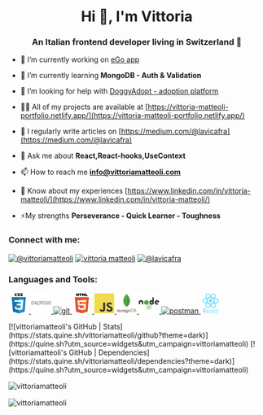 <h1 align="center">Hi 👋, I'm Vittoria</h1>
<h3 align="center">An Italian frontend developer living in Switzerland 🍫</h3>

- 🔭 I’m currently working on [eGo app](https://github.com/vittoriamatteoli/project-final)

- 🌱 I’m currently learning **MongoDB - Auth & Validation**

- 🤝 I’m looking for help with [DoggyAdopt - adoption platform](https://github.com/vittoriamatteoli/Auth-project)

- 👨‍💻 All of my projects are available at [https://vittoria-matteoli-portfolio.netlify.app/](https://vittoria-matteoli-portfolio.netlify.app/)

- 📝 I regularly write articles on [https://medium.com/@lavicafra](https://medium.com/@lavicafra)

- 💬 Ask me about **React,React-hooks,UseContext**

- 📫 How to reach me **info@vittoriamatteoli.com**

- 📄 Know about my experiences [https://www.linkedin.com/in/vittoria-matteoli/](https://www.linkedin.com/in/vittoria-matteoli/)

- ⚡My strengths **Perseverance - Quick Learner - Toughness**

<h3 align="left">Connect with me:</h3>
<p align="left">
<a href="https://dev.to/@vittoriamatteoli" target="blank"><img align="center" src="https://raw.githubusercontent.com/rahuldkjain/github-profile-readme-generator/master/src/images/icons/Social/devto.svg" alt="@vittoriamatteoli" height="30" width="40" /></a>
<a href="https://linkedin.com/in/vittoria matteoli" target="blank"><img align="center" src="https://raw.githubusercontent.com/rahuldkjain/github-profile-readme-generator/master/src/images/icons/Social/linked-in-alt.svg" alt="vittoria matteoli" height="30" width="40" /></a>
<a href="https://medium.com/@lavicafra" target="blank"><img align="center" src="https://raw.githubusercontent.com/rahuldkjain/github-profile-readme-generator/master/src/images/icons/Social/medium.svg" alt="@lavicafra" height="30" width="40" /></a>
</p>

<h3 align="left">Languages and Tools:</h3>
<p align="left"> <a href="https://www.w3schools.com/css/" target="_blank" rel="noreferrer"> <img src="https://raw.githubusercontent.com/devicons/devicon/master/icons/css3/css3-original-wordmark.svg" alt="css3" width="40" height="40"/> </a> <a href="https://expressjs.com" target="_blank" rel="noreferrer"> <img src="https://raw.githubusercontent.com/devicons/devicon/master/icons/express/express-original-wordmark.svg" alt="express" width="40" height="40"/> </a> <a href="https://git-scm.com/" target="_blank" rel="noreferrer"> <img src="https://www.vectorlogo.zone/logos/git-scm/git-scm-icon.svg" alt="git" width="40" height="40"/> </a> <a href="https://www.w3.org/html/" target="_blank" rel="noreferrer"> <img src="https://raw.githubusercontent.com/devicons/devicon/master/icons/html5/html5-original-wordmark.svg" alt="html5" width="40" height="40"/> </a> <a href="https://developer.mozilla.org/en-US/docs/Web/JavaScript" target="_blank" rel="noreferrer"> <img src="https://raw.githubusercontent.com/devicons/devicon/master/icons/javascript/javascript-original.svg" alt="javascript" width="40" height="40"/> </a> <a href="https://www.mongodb.com/" target="_blank" rel="noreferrer"> <img src="https://raw.githubusercontent.com/devicons/devicon/master/icons/mongodb/mongodb-original-wordmark.svg" alt="mongodb" width="40" height="40"/> </a> <a href="https://nodejs.org" target="_blank" rel="noreferrer"> <img src="https://raw.githubusercontent.com/devicons/devicon/master/icons/nodejs/nodejs-original-wordmark.svg" alt="nodejs" width="40" height="40"/> </a> <a href="https://postman.com" target="_blank" rel="noreferrer"> <img src="https://www.vectorlogo.zone/logos/getpostman/getpostman-icon.svg" alt="postman" width="40" height="40"/> </a> <a href="https://reactjs.org/" target="_blank" rel="noreferrer"> <img src="https://raw.githubusercontent.com/devicons/devicon/master/icons/react/react-original-wordmark.svg" alt="react" width="40" height="40"/> </a> </p>
[![vittoriamatteoli's GitHub | Stats](https://stats.quine.sh/vittoriamatteoli/github?theme=dark)](https://quine.sh?utm_source=widgets&utm_campaign=vittoriamatteoli)
[![vittoriamatteoli's GitHub | Dependencies](https://stats.quine.sh/vittoriamatteoli/dependencies?theme=dark)](https://quine.sh?utm_source=widgets&utm_campaign=vittoriamatteoli)

<p><img align="center" src="https://github-readme-stats.vercel.app/api/top-langs?username=vittoriamatteoli&show_icons=true&theme=highcontrast&locale=en&layout=compact" alt="vittoriamatteoli" /></p>

<p><img align="center" src="https://github-readme-streak-stats.herokuapp.com/?user=vittoriamatteoli&theme=highcontrast" alt="vittoriamatteoli" /></p>
